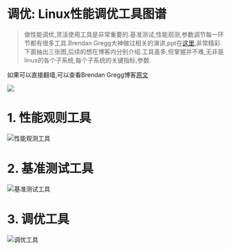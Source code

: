 # 调优: Linux性能调优工具图谱

> 做性能调优,灵活使用工具是非常重要的.基准测试,性能观测,参数调节每一环节都有很多工具.Brendan Gregg大神做过相关的演讲,ppt在[这里](http://www.slideshare.net/brendangregg/linux-performance-tools-2014),非常精彩.下面抽出三张图,后续的想在博客内分别介绍.工具虽多,但掌握并不难,无非是linux的各个子系统,每个子系统的关键指标,参数.

如果可以直接翻墙,可以查看Brendan Gregg博客[原文](http://www.brendangregg.com/linuxperf.html)

![](/img/linux_perf_tools_full.png)

# 1. 性能观则工具

![性能观测工具](/img/performance_observability_tools.jpeg)

# 2. 基准测试工具

![基准测试工具](/img/performance_benchmark_tools.jpeg)

# 3. 调优工具

![调优工具](/img/performance_tuning_tools.jpeg)
